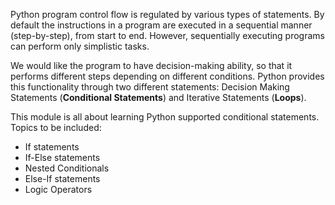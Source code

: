 Python program control flow is regulated by various types of statements. By default the instructions in a program are executed in a sequential manner (step-by-step), from start to end. However, sequentially executing programs can perform only simplistic tasks.

We would like the program to have decision-making ability, so that it performs different steps depending on different conditions. Python provides this functionality through two different statements: Decision Making Statements (**Conditional Statements**) and Iterative Statements (**Loops**). 

This module is all about learning Python supported conditional statements. 
Topics to be included: 
- If statements
- If-Else statements
- Nested Conditionals
- Else-If statements
- Logic Operators 